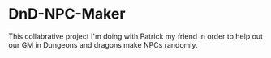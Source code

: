 # DnD-NPC-Maker
This collabrative project I'm doing with Patrick my friend in order to help out our GM in Dungeons and dragons make NPCs randomly.
